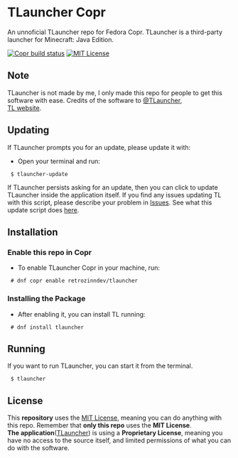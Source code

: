 # TLauncher Copr
An unnoficial TLauncher repo for Fedora Copr. TLauncher is a third-party launcher for 
Minecraft: Java Edition.

[![Copr build status](https://copr.fedorainfracloud.org/coprs/retrozinndev/tlauncher/package/tlauncher/status_image/last_build.png)](https://copr.fedorainfracloud.org/coprs/retrozinndev/tlauncher/package/tlauncher/)
[![MIT License](https://img.shields.io/github/license/retrozinndev/tlauncher-copr.svg)](https://opensource.org/license/mit)

## Note
TLauncher is not made by me, I only made this repo for people to get this software with ease. Credits of the software to [@TLauncher](https://github.com/tlauncher), <br>
[TL website](https://tlauncher.org/en).

## Updating
If TLauncher prompts you for an update, please update it with:
- Open your terminal and run:
```
 $ tlauncher-update
```
If TLauncher persists asking for an update, then you can click to update TLauncher inside the application itself. If you find any issues updating TL with this script, please describe your problem in [Issues](https://github.com/retrozinndev/tlauncher-copr/issues/new). See what this update script does [here](https://github.com/retrozinndev/tlauncher-copr/blob/main/update.sh).

## Installation
### Enable this repo in Copr
- To enable TLauncher Copr in your machine, run:
```
 # dnf copr enable retrozinndev/tlauncher
```
### Installing the Package
- After enabling it, you can install TL running:
```
 # dnf install tlauncher
```

## Running
If you want to run TLauncher, you can start it from the terminal.
```
 $ tlauncher
```

## License
This **repository** uses the [MIT License](https://opensource.org/license/mit), meaning you can do anything with this repo. Remember that **only this repo** uses the **MIT License**. <br>
**The application**([TLauncher](https://tlauncher.org/en)) is using a **Proprietary License**, meaning you have no access to the source itself, and limited permissions of what you can do with the software.

